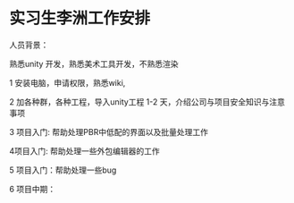 # 实习生李洲工作安排

人员背景：

熟悉unity 开发，熟悉美术工具开发，不熟悉渲染

1  安装电脑，申请权限，熟悉wiki,

2 加各种群，各种工程，导入unity工程 1-2 天，介绍公司与项目安全知识与注意事项

3 项目入门: 帮助处理PBR中低配的界面以及批量处理工作

4项目入门: 帮助处理一些外包编辑器的工作

5 项目入门：帮助处理一些bug

6 项目中期：





